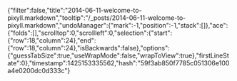 {"filter":false,"title":"2014-06-11-welcome-to-pixyll.markdown","tooltip":"/_posts/2014-06-11-welcome-to-pixyll.markdown","undoManager":{"mark":-1,"position":-1,"stack":[]},"ace":{"folds":[],"scrolltop":0,"scrollleft":0,"selection":{"start":{"row":18,"column":24},"end":{"row":18,"column":24},"isBackwards":false},"options":{"guessTabSize":true,"useWrapMode":false,"wrapToView":true},"firstLineState":0},"timestamp":1425153335562,"hash":"59f3ab850f7785c051306e100a4e0200dc0d333c"}